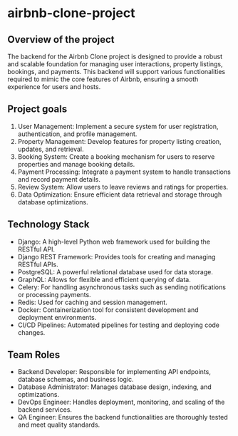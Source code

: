 
# airbnb-clone-project

## Overview of the project
The backend for the Airbnb Clone project is designed to provide a robust and scalable foundation for managing user interactions, property listings, bookings, and payments. This backend will support various functionalities required to mimic the core features of Airbnb, ensuring a smooth experience for users and hosts.
## Project goals
1.  User Management: Implement a secure system for user registration, authentication, and profile management.
2.  Property Management: Develop features for property listing creation, updates, and retrieval.
3.  Booking System: Create a booking mechanism for users to reserve properties and manage booking details.
4.  Payment Processing: Integrate a payment system to handle transactions and record payment details.
5.  Review System: Allow users to leave reviews and ratings for properties.
6.  Data Optimization: Ensure efficient data retrieval and storage through database optimizations.
## Technology Stack

-   Django: A high-level Python web framework used for building the RESTful API.
-   Django REST Framework: Provides tools for creating and managing RESTful APIs.
-   PostgreSQL: A powerful relational database used for data storage. 
-   GraphQL: Allows for flexible and efficient querying of data.
-   Celery: For handling asynchronous tasks such as sending notifications or processing payments.
-   Redis: Used for caching and session management.
-   Docker: Containerization tool for consistent development and deployment environments.
-   CI/CD Pipelines: Automated pipelines for testing and deploying code changes.
## Team Roles
-   Backend Developer: Responsible for implementing API endpoints, database schemas, and business logic.
-   Database Administrator: Manages database design, indexing, and optimizations.
-   DevOps Engineer: Handles deployment, monitoring, and scaling of the backend services.
-   QA Engineer: Ensures the backend functionalities are thoroughly tested and meet quality standards.
